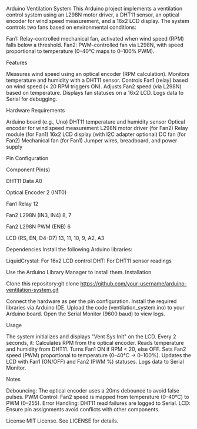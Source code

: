 Arduino Ventilation System
This Arduino project implements a ventilation control system using an L298N motor driver, a DHT11 sensor, an optical encoder for wind speed measurement, and a 16x2 LCD display. The system controls two fans based on environmental conditions:

Fan1: Relay-controlled mechanical fan, activated when wind speed (RPM) falls below a threshold.
Fan2: PWM-controlled fan via L298N, with speed proportional to temperature (0–40°C maps to 0–100% PWM).

Features

Measures wind speed using an optical encoder (RPM calculation).
Monitors temperature and humidity with a DHT11 sensor.
Controls Fan1 (relay) based on wind speed (< 20 RPM triggers ON).
Adjusts Fan2 speed (via L298N) based on temperature.
Displays fan statuses on a 16x2 LCD.
Logs data to Serial for debugging.

Hardware Requirements

Arduino board (e.g., Uno)
DHT11 temperature and humidity sensor
Optical encoder for wind speed measurement
L298N motor driver (for Fan2)
Relay module (for Fan1)
16x2 LCD display (with I2C adapter optional)
DC fan (for Fan2)
Mechanical fan (for Fan1)
Jumper wires, breadboard, and power supply

Pin Configuration



Component
Pin(s)



DHT11 Data
A0


Optical Encoder
2 (INT0)


Fan1 Relay
12


Fan2 L298N (IN3, IN4)
8, 7


Fan2 L298N PWM (ENB)
6


LCD (RS, EN, D4-D7)
13, 11, 10, 9, A2, A3


Dependencies
Install the following Arduino libraries:

LiquidCrystal: For 16x2 LCD control
DHT: For DHT11 sensor readings

Use the Arduino Library Manager to install them.
Installation

Clone this repository:git clone https://github.com/your-username/arduino-ventilation-system.git


Connect the hardware as per the pin configuration.
Install the required libraries via Arduino IDE.
Upload the code (ventilation_system.ino) to your Arduino board.
Open the Serial Monitor (9600 baud) to view logs.

Usage

The system initializes and displays "Vent Sys Init" on the LCD.
Every 2 seconds, it:
Calculates RPM from the optical encoder.
Reads temperature and humidity from DHT11.
Turns Fan1 ON if RPM < 20, else OFF.
Sets Fan2 speed (PWM) proportional to temperature (0–40°C → 0–100%).
Updates the LCD with Fan1 (ON/OFF) and Fan2 (PWM %) statuses.
Logs data to Serial Monitor.



Notes

Debouncing: The optical encoder uses a 20ms debounce to avoid false pulses.
PWM Control: Fan2 speed is mapped from temperature (0–40°C) to PWM (0–255).
Error Handling: DHT11 read failures are logged to Serial.
LCD: Ensure pin assignments avoid conflicts with other components.

License
MIT License. See LICENSE for details.

